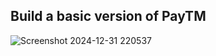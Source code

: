
## Build a basic version of PayTM

![Screenshot 2024-12-31 220537](https://github.com/user-attachments/assets/0a2caddd-cf2e-4a65-ad26-e121707a4d7b)
